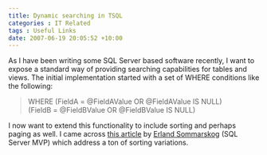 ```yaml
---
title: Dynamic searching in TSQL
categories : IT Related
tags : Useful Links
date: 2007-06-19 20:05:52 +10:00
---
```


As I have been writing some SQL Server based software recently, I want to expose a standard way of providing searching capabilities for tables and views. The initial implementation started with a set of WHERE conditions like the following:

> WHERE (FieldA = @FieldAValue OR @FieldAValue IS NULL)  
>  (FieldB = @FieldBValue OR @FieldBValue IS NULL)

I now want to extend this functionality to include sorting and perhaps paging as well. I came across [this article][0] by [Erland Sommarskog][1] (SQL Server MVP) which address a ton of sorting variations.

[0]: http://www.sommarskog.se/dyn-search.html
[1]: http://www.sommarskog.se/index.html

